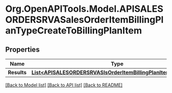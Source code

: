 # Org.OpenAPITools.Model.APISALESORDERSRVASalesOrderItemBillingPlanTypeCreateToBillingPlanItem

## Properties

Name | Type | Description | Notes
------------ | ------------- | ------------- | -------------
**Results** | [**List&lt;APISALESORDERSRVASlsOrderItemBillingPlanItemTypeCreate&gt;**](APISALESORDERSRVASlsOrderItemBillingPlanItemTypeCreate.md) |  | [optional] 

[[Back to Model list]](../README.md#documentation-for-models) [[Back to API list]](../README.md#documentation-for-api-endpoints) [[Back to README]](../README.md)

